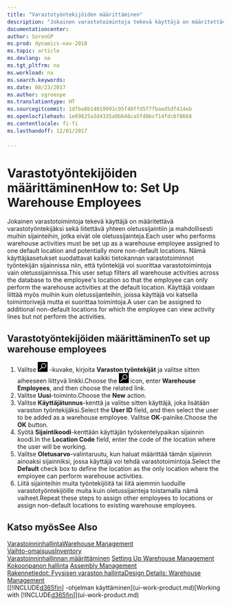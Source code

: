 ```yaml
---
title: "Varastotyöntekijöiden määrittäminen"
description: "Jokainen varastotoimintoja tekevä käyttäjä on määritettävä varastotyöntekijäksi ja liitettävä yhteen oletussijaintiin ja mahdollisesti muihin sijainteihin, jotka eivät ole oletussijainteja."
documentationcenter: 
author: SorenGP
ms.prod: dynamics-nav-2018
ms.topic: article
ms.devlang: na
ms.tgt_pltfrm: na
ms.workload: na
ms.search.keywords: 
ms.date: 08/23/2017
ms.author: sgroespe
ms.translationtype: HT
ms.sourcegitcommit: 1dfba8b14019991c95f40ffd5f7fbaed5df414eb
ms.openlocfilehash: 1e69825a3d4335a9bb48ca5fd8bcf14fdc6f8668
ms.contentlocale: fi-fi
ms.lasthandoff: 12/01/2017

---
```

# <a name="how-to-set-up-warehouse-employees"></a><span data-ttu-id="65f34-103">Varastotyöntekijöiden määrittäminen</span><span class="sxs-lookup"><span data-stu-id="65f34-103">How to: Set Up Warehouse Employees</span></span>
<span data-ttu-id="65f34-104">Jokainen varastotoimintoja tekevä käyttäjä on määritettävä varastotyöntekijäksi sekä liitettävä yhteen oletussijaintiin ja mahdollisesti muihin sijainteihin, jotka eivät ole oletussijainteja.</span><span class="sxs-lookup"><span data-stu-id="65f34-104">Each user who performs warehouse activities must be set up as a warehouse employee assigned to one default location and potentially more non-default locations.</span></span> <span data-ttu-id="65f34-105">Nämä käyttäjäasetukset suodattavat kaikki tietokannan varastotoiminnot työntekijän sijainnissa niin, että työntekijä voi suorittaa varastotoimintoja vain oletussijainnissa.</span><span class="sxs-lookup"><span data-stu-id="65f34-105">This user setup filters all warehouse activities across the database to the employee's location so that the employee can only perform the warehouse activities at the default location.</span></span> <span data-ttu-id="65f34-106">Käyttäjä voidaan liittää myös muihin kuin oletussijanteihin, joissa käyttäjä voi katsella toimintorivejä mutta ei suorittaa toimintoja.</span><span class="sxs-lookup"><span data-stu-id="65f34-106">A user can be assigned to additional non-default locations for which the employee can view activity lines but not perform the activities.</span></span>

## <a name="to-set-up-warehouse-employees"></a><span data-ttu-id="65f34-107">Varastotyöntekijöiden määrittäminen</span><span class="sxs-lookup"><span data-stu-id="65f34-107">To set up warehouse employees</span></span>  
1.  <span data-ttu-id="65f34-108">Valitse ![Etsi sivu tai raportti](media/ui-search/search_small.png "Etsi sivu tai raportti -kuvake") -kuvake, kirjoita **Varaston työntekijät** ja valitse sitten aiheeseen liittyvä linkki.</span><span class="sxs-lookup"><span data-stu-id="65f34-108">Choose the ![Search for Page or Report](media/ui-search/search_small.png "Search for Page or Report icon") icon, enter **Warehouse Employees**, and then choose the related link.</span></span>  
2. <span data-ttu-id="65f34-109">Valitse **Uusi**-toiminto.</span><span class="sxs-lookup"><span data-stu-id="65f34-109">Choose the **New** action.</span></span>  
3. <span data-ttu-id="65f34-110">Valitse **Käyttäjätunnus**-kenttä ja valitse sitten käyttäjä, joka lisätään varaston työntekijäksi.</span><span class="sxs-lookup"><span data-stu-id="65f34-110">Select the **User ID** field, and then select the user to be added as a warehouse employee.</span></span> <span data-ttu-id="65f34-111">Valitse **OK**-painike.</span><span class="sxs-lookup"><span data-stu-id="65f34-111">Choose the **OK** button.</span></span>  
6.  <span data-ttu-id="65f34-112">Syötä **Sijaintikoodi**-kenttään käyttäjän työskentelypaikan sijainnin koodi.</span><span class="sxs-lookup"><span data-stu-id="65f34-112">In the **Location Code** field, enter the code of the location where the user will be working.</span></span>  
7.  <span data-ttu-id="65f34-113">Valitse **Oletusarvo**-valintaruutu, kun haluat määrittää tämän sijainnin ainoaksi sijainniksi, jossa käyttäjä voi tehdä varastotoimintoja.</span><span class="sxs-lookup"><span data-stu-id="65f34-113">Select the **Default** check box to define the location as the only location where the employee can perform warehouse activities.</span></span>  
8.  <span data-ttu-id="65f34-114">Liitä sijainteihin muita työntekijöitä tai liitä aiemmin luoduille varastotyöntekijöille muita kuin oletussijainteja toistamalla nämä vaiheet.</span><span class="sxs-lookup"><span data-stu-id="65f34-114">Repeat these steps to assign other employees to locations or assign non-default locations to existing warehouse employees.</span></span>  

## <a name="see-also"></a><span data-ttu-id="65f34-115">Katso myös</span><span class="sxs-lookup"><span data-stu-id="65f34-115">See Also</span></span>  
[<span data-ttu-id="65f34-116">Varastoinninhallinta</span><span class="sxs-lookup"><span data-stu-id="65f34-116">Warehouse Management</span></span>](warehouse-manage-warehouse.md)  
[<span data-ttu-id="65f34-117">Vaihto-omaisuus</span><span class="sxs-lookup"><span data-stu-id="65f34-117">Inventory</span></span>](inventory-manage-inventory.md)  
<span data-ttu-id="65f34-118">[Varastoinninhallinnan määrittäminen](warehouse-setup-warehouse.md)   </span><span class="sxs-lookup"><span data-stu-id="65f34-118">[Setting Up Warehouse Management](warehouse-setup-warehouse.md)   </span></span>  
<span data-ttu-id="65f34-119">[Kokoonpanon hallinta](assembly-assemble-items.md)  </span><span class="sxs-lookup"><span data-stu-id="65f34-119">[Assembly Management](assembly-assemble-items.md)  </span></span>  
[<span data-ttu-id="65f34-120">Rakennetiedot: Fyysisen varaston hallinta</span><span class="sxs-lookup"><span data-stu-id="65f34-120">Design Details: Warehouse Management</span></span>](design-details-warehouse-management.md)  
<span data-ttu-id="65f34-121">[[!INCLUDE[d365fin](includes/d365fin_md.md)] -ohjelman käyttäminen](ui-work-product.md)</span><span class="sxs-lookup"><span data-stu-id="65f34-121">[Working with [!INCLUDE[d365fin](includes/d365fin_md.md)]](ui-work-product.md)</span></span>  

